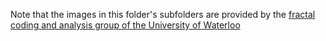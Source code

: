Note that the images in this folder's subfolders are provided by the [fractal coding and analysis group of the University of Waterloo](https://links.uwaterloo.ca/Repository.html)

